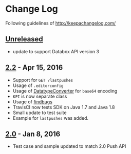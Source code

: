 # Change Log
Following guidelines of http://keepachangelog.com/

## [Unreleased]
- update to support Databox API version 3

## [2.2] - Apr 15, 2016
- Support for `GET /lastpushes`
- Usage of `.editorconfig`
- Usage of [DatatypeConverter](https://docs.oracle.com/javase/7/docs/api/javax/xml/bind/DatatypeConverter.html) for `base64` encoding
- `KPI` is now separate class
- Usage of [findbugs](http://findbugs.sourceforge.net/)
- TravisCI now tests SDK on Java 1.7 and Java 1.8
- Small update to test suite
- Example for `lastpushes` was added.

## [2.0] - Jan 8, 2016
- Test case and sample updated to match 2.0 Push API

[Unreleased]: https://github.com/databox/databox-java/compare/2.2...master
[2.2]: https://github.com/databox/databox-java/compare/2.0...2.2
[2.0]: https://github.com/databox/databox-java/tree/2.0
